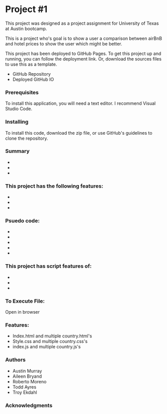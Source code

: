 # Project #1
This project was designed as a project assignment for University of Texas at Austin bootcamp.

This is a project who's goal is to show a user a comparison between airBnB and hotel prices to show the user which might be better.

This project has been deployed to GitHub Pages. To get this project up and running, you can follow the deployment link. Or, download the sources files to use this as a template.

- GitHub Repository
- Deployed GitHub IO

### Prerequisites
To install this application, you will need a text editor. I recommend Visual Studio Code.

### Installing
To install this code, download the zip file, or use GitHub's guidelines to clone the repository.

### Summary
-
-
-

### This project has the following features:
-
-
-

### Psuedo code:
- 
- 
- 
- 
- 

### This project has script features of:
-
-
-

### To Execute File:
Open in browser

### Features:
- Index.html and multiple country.html's
- Style.css and multiple country.css's
- index.js and multiple country.js's

### Authors
- Austin Murray
- Aileen Bryand
- Roberto Moreno
- Todd Ayres
- Troy Ekdahl

### Acknowledgments

